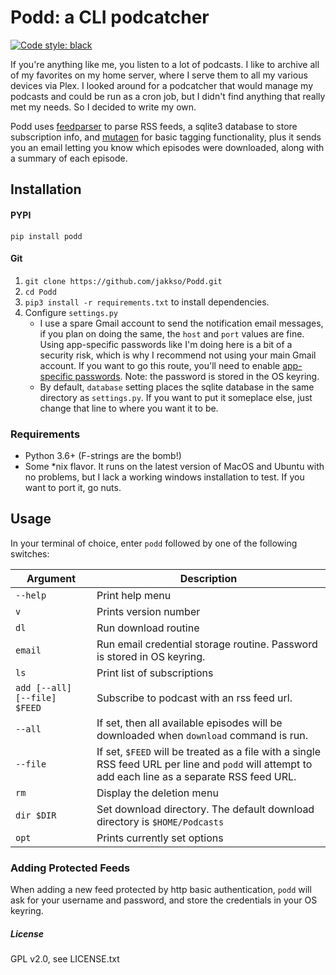 # Podd: a CLI podcatcher

[![Code style: black](https://img.shields.io/badge/code%20style-black-000000.svg)](https://github.com/ambv/black)

If you're anything like me, you listen to a lot of podcasts.  I like to archive all of my favorites on my home server, 
where I serve them to all my various devices via Plex.  I looked around for a podcatcher that would manage my podcasts 
and could be run as a cron job, but I didn't find anything that really met my needs.  So I decided to write my own.

Podd uses [feedparser](https://pypi.org/project/feedparser/) to parse RSS feeds, a sqlite3 database to store 
subscription info, and [mutagen](https://mutagen.readthedocs.io/en/latest/) for basic tagging functionality, plus it
 sends you an email letting you know which episodes were downloaded, along with a summary of each episode.  

## Installation
#### PYPI
`pip install podd`

#### Git
1. `git clone https://github.com/jakkso/Podd.git`
2. `cd Podd`
3. `pip3 install -r requirements.txt` to install dependencies.
4. Configure `settings.py`
	* 	I use a spare Gmail account to send the notification email messages, if you plan on doing the same, the `host` 
	and `port` values are fine.  Using app-specific passwords like I'm doing here is a bit of a security risk, which is 
	why I recommend not using your main Gmail account.  If you want to go this route,  you'll need to enable 
	[app-specific passwords](https://support.google.com/accounts/answer/185833?hl=en).  Note: the password is stored in
	the OS keyring.
	* By default, `database` setting places the sqlite database in the same directory as `settings.py`.  If you want to 
	put it someplace else, just change that line to where you want it to be.


### Requirements
* Python 3.6+ (F-strings are the bomb!)
* Some *nix flavor.  It runs on the latest version of MacOS and Ubuntu with no problems, but I lack a working windows 
installation to test.  If you want to port it, go nuts.

## Usage

In your terminal of choice, enter `podd` followed by one of the following switches:

| Argument | Description |
| --- | --- |
| `--help` | Print help menu |
| `v` | Prints version number |
| `dl` | Run download routine |
| `email` | Run email credential storage routine.  Password is stored in OS keyring.|
| `ls` | Print list of subscriptions |
| `add [--all] [--file] $FEED` | Subscribe to podcast with an rss feed url.  
|`--all` | If set, then all available episodes will be downloaded when `download` command is run.|
|`--file`| If set, `$FEED` will be treated as a file with a single RSS feed URL per line and `podd` will attempt to add each line as a separate RSS feed URL.|
| `rm` | Display the deletion menu |
| `dir $DIR` | Set download directory.  The default download directory is `$HOME/Podcasts` | 
| `opt` | Prints currently set options |


### Adding Protected Feeds

When adding a new feed protected by http basic authentication, `podd` will ask for your username
and password, and store the credentials in your OS keyring.

##### License
GPL v2.0, see LICENSE.txt
